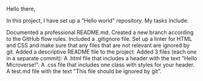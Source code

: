Hello there,

In this project, I have set up a "Hello world" repository. My tasks include:

 Documented a professional README.md.
 Created a new branch according to the GitHub flow rules.
 Included a .gitignore file.
 Set up a linter for HTML and CSS and make sure that any files that are not relevant are ignored by git.
 Added a descriptive README file to the project.
 Added 3 files (each one in a separate commit):
A .html file that includes a header with the text "Hello Microverse!".
A .css file that includes one class with styles for your header.
A test.md file with the text "This file should be ignored by git".
